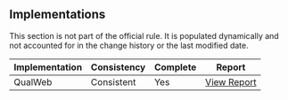 ## Implementations

This section is not part of the official rule. It is populated dynamically and 
not accounted for in the change history or the last modified date.

| Implementation | Consistency          | Complete | Report
|----------------|----------------------|----------|-------------
| QualWeb        | Consistent           | Yes      | [View Report](https://act-rules.github.io/implementation/qualweb#id-b40fd1)
